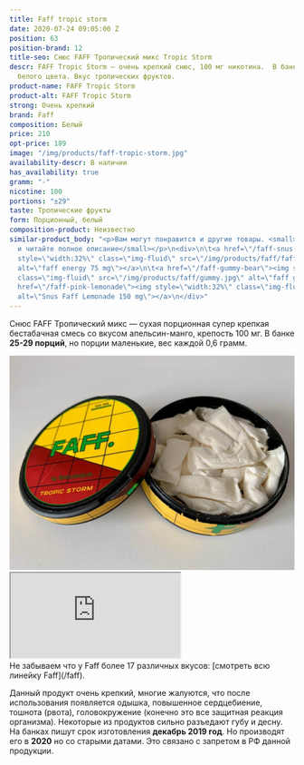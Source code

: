 ```yaml
---
title: Faff tropic storm
date: 2020-07-24 09:05:00 Z
position: 63
position-brand: 12
title-seo: Снюс FAFF Тропический микс Tropic Storm
descr: FAFF Tropic Storm — очень крепкий снюс, 100 мг никотина.  В банке ±29 порций
  белого цвета. Вкус тропических фруктов.
product-name: FAFF Tropic Storm
product-alt: FAFF Tropic Storm
strong: Очень крепкий
brand: Faff
composition: Белый
price: 210
opt-price: 189
image: "/img/products/faff-tropic-storm.jpg"
availability-descr: В наличии
has_availability: true
gramm: "-"
nicotine: 100
portions: "±29"
taste: Тропические фрукты
form: Порционный, белый
composition-product: Неизвестно
similar-product_body: "<p>Вам могут понравится и другие товары. <small>Жмите на картинки
  и читайте полное описание</small></p>\n<div>\n\t<a href=\"/faff-snus-energy\"><img
  style=\"width:32%\" class=\"img-fluid\" src=\"/img/products/faff/faff-redbull.jpg\"
  alt=\"faff energy 75 mg\"></a>\n\t<a href=\"/faff-gummy-bear\"><img style=\"width:32%\"
  class=\"img-fluid\" src=\"/img/products/faff/gummy.jpg\" alt=\"faff gummy 150 mg\"></a>\n\t<a
  href=\"/faff-pink-lemonade\"><img style=\"width:32%\" class=\"img-fluid\" src=\"/img/products/faff/faff-lemonade.jpg\"
  alt=\"Snus Faff Lemonade 150 mg\"></a>\n</div>"
---
```


Снюс FAFF Тропический микс — сухая порционная супер крепкая бестабачная смесь со вкусом апельсин-манго, крепость 100 мг. В банке **25-29 порций**, но порции маленькие, вес каждой 0,6 грамм.
<div class="mb-3">
<img class="img-fluid" src="/img/products/faff/open/tropic-storm.jpg" alt="Снюс FAFF Tropic Storm 100 mg">
</div>
<div class="embed-responsive embed-responsive-16by9 mb-3">
  <iframe class="embed-responsive-item" src="https://www.youtube.com/embed/NTXkb_qVFpU" allowfullscreen></iframe>
</div>
Не забываем что у Faff более 17 различных вкусов: [смотреть всю линейку Faff](/faff).

Данный продукт очень крепкий, многие жалуются, что после использования появляется одышка, повышенное сердцебиение, тошнота (рвота), головокружение (конечно это все защитная реакция организма). Некоторые из продуктов сильно разъедают губу и десну.
На банках пишут срок изготовления **декабрь 2019 год**. Но производят его в **2020** но со старыми датами. Это связано с запретом в РФ данной продукции.